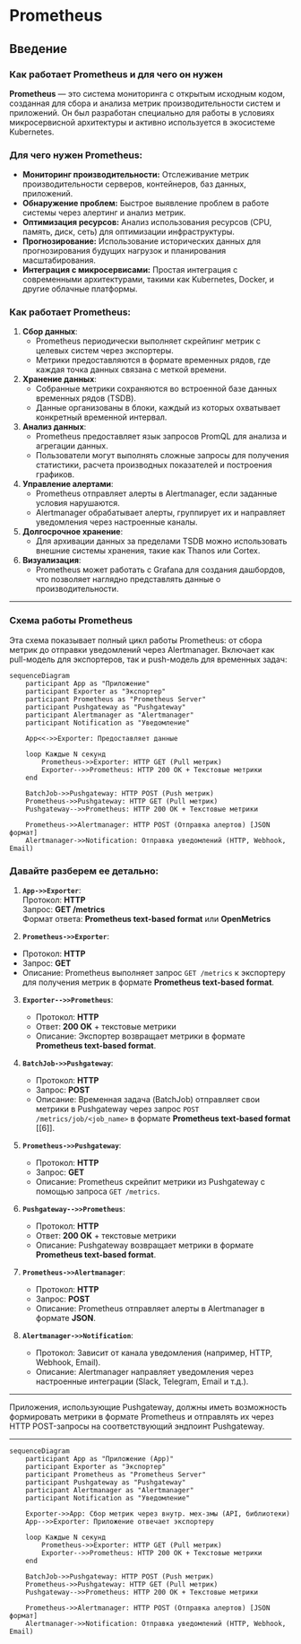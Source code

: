 # Prometheus

## Введение
### Как работает Prometheus и для чего он нужен

**Prometheus** — это система мониторинга с открытым исходным кодом, созданная для сбора и анализа метрик производительности систем и приложений. Он был разработан специально для работы в условиях микросервисной архитектуры и активно используется в экосистеме Kubernetes.

### **Для чего нужен Prometheus:**
- **Мониторинг производительности:** Отслеживание метрик производительности серверов, контейнеров, баз данных, приложений.
- **Обнаружение проблем:** Быстрое выявление проблем в работе системы через алертинг и анализ метрик.
- **Оптимизация ресурсов:** Анализ использования ресурсов (CPU, память, диск, сеть) для оптимизации инфраструктуры.
- **Прогнозирование:** Использование исторических данных для прогнозирования будущих нагрузок и планирования масштабирования.
- **Интеграция с микросервисами:** Простая интеграция с современными архитектурами, такими как Kubernetes, Docker, и другие облачные платформы.

### **Как работает Prometheus:**
1. **Сбор данных**:
   - Prometheus периодически выполняет скрейпинг метрик с целевых систем через экспортеры.
   - Метрики предоставляются в формате временных рядов, где каждая точка данных связана с меткой времени.
2. **Хранение данных**:
   - Собранные метрики сохраняются во встроенной базе данных временных рядов (TSDB).
   - Данные организованы в блоки, каждый из которых охватывает конкретный временной интервал.
3. **Анализ данных**:
   - Prometheus предоставляет язык запросов PromQL для анализа и агрегации данных.
   - Пользователи могут выполнять сложные запросы для получения статистики, расчета производных показателей и построения графиков.
4. **Управление алертами**:
   - Prometheus отправляет алерты в Alertmanager, если заданные условия нарушаются.
   - Alertmanager обрабатывает алерты, группирует их и направляет уведомления через настроенные каналы.
5. **Долгосрочное хранение**:
   - Для архивации данных за пределами TSDB можно использовать внешние системы хранения, такие как Thanos или Cortex.
6. **Визуализация**:
   - Prometheus может работать с Grafana для создания дашбордов, что позволяет наглядно представлять данные о производительности.

---

### **Схема работы Prometheus**

Эта схема показывает полный цикл работы Prometheus: от сбора метрик до отправки уведомлений через Alertmanager. Включает как pull-модель для экспортеров, так и push-модель для временных задач:
            
```mermaid
sequenceDiagram
    participant App as "Приложение"
    participant Exporter as "Экспортер"
    participant Prometheus as "Prometheus Server"
    participant Pushgateway as "Pushgateway"
    participant Alertmanager as "Alertmanager"
    participant Notification as "Уведомление"

    App<<->>Exporter: Предоставляет данные
    
    loop Каждые N секунд
        Prometheus->>Exporter: HTTP GET (Pull метрик)
        Exporter-->>Prometheus: HTTP 200 OK + Текстовые метрики
    end
    
    BatchJob->>Pushgateway: HTTP POST (Push метрик)
    Prometheus->>Pushgateway: HTTP GET (Pull метрик)
    Pushgateway-->>Prometheus: HTTP 200 OK + Текстовые метрики
    
    Prometheus->>Alertmanager: HTTP POST (Отправка алертов) [JSON формат]
    Alertmanager->>Notification: Отправка уведомлений (HTTP, Webhook, Email)
```

### Давайте разберем ее детально:

1. **`App->>Exporter`**:  
     Протокол: **HTTP**  
     Запрос: **GET /metrics**  
     Формат ответа: **Prometheus text-based format** или **OpenMetrics**  

2.  **`Prometheus->>Exporter`**:  
   - Протокол: **HTTP**  
   - Запрос: **GET**  
   - Описание: Prometheus выполняет запрос `GET /metrics` к экспортеру для получения метрик в формате **Prometheus text-based format**.  

3. **`Exporter-->>Prometheus`**:  
   - Протокол: **HTTP**  
   - Ответ: **200 OK** + текстовые метрики  
   - Описание: Экспортер возвращает метрики в формате **Prometheus text-based format**.

4. **`BatchJob->>Pushgateway`**:  
   - Протокол: **HTTP**  
   - Запрос: **POST**  
   - Описание: Временная задача (BatchJob) отправляет свои метрики в Pushgateway через запрос `POST /metrics/job/<job_name>` в формате **Prometheus text-based format** [[6]].

5. **`Prometheus->>Pushgateway`**:  
   - Протокол: **HTTP**  
   - Запрос: **GET**  
   - Описание: Prometheus скрейпит метрики из Pushgateway с помощью запроса `GET /metrics`.

6. **`Pushgateway-->>Prometheus`**:  
   - Протокол: **HTTP**  
   - Ответ: **200 OK** + текстовые метрики  
   - Описание: Pushgateway возвращает метрики в формате **Prometheus text-based format**.

7. **`Prometheus->>Alertmanager`**:  
   - Протокол: **HTTP**  
   - Запрос: **POST**  
   - Описание: Prometheus отправляет алерты в Alertmanager в формате **JSON**.

8. **`Alertmanager->>Notification`**:  
   - Протокол: Зависит от канала уведомления (например, HTTP, Webhook, Email).  
   - Описание: Alertmanager направляет уведомления через настроенные интеграции (Slack, Telegram, Email и т.д.).  

---

Приложения, использующие Pushgateway, должны иметь возможность формировать метрики в формате Prometheus и отправлять их через HTTP POST-запросы на соответствующий эндпоинт Pushgateway.

---



```mermaid
sequenceDiagram
    participant App as "Приложение (App)"
    participant Exporter as "Экспортер"
    participant Prometheus as "Prometheus Server"
    participant Pushgateway as "Pushgateway"
    participant Alertmanager as "Alertmanager"
    participant Notification as "Уведомление"

    Exporter->>App: Сбор метрик через внутр. мех-змы (API, библиотеки)
    App-->>Exporter: Приложение отвечает экспортеру

    loop Каждые N секунд
        Prometheus->>Exporter: HTTP GET (Pull метрик)
        Exporter-->>Prometheus: HTTP 200 OK + Текстовые метрики
    end

    BatchJob->>Pushgateway: HTTP POST (Push метрик)
    Prometheus->>Pushgateway: HTTP GET (Pull метрик)
    Pushgateway-->>Prometheus: HTTP 200 OK + Текстовые метрики

    Prometheus->>Alertmanager: HTTP POST (Отправка алертов) [JSON формат]
    Alertmanager->>Notification: Отправка уведомлений (HTTP, Webhook, Email)
```
